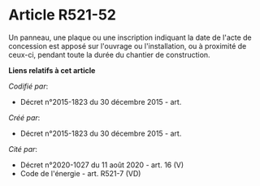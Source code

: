 # Article R521-52

Un panneau, une plaque ou une inscription indiquant la date de l'acte de concession est apposé sur l'ouvrage ou
l'installation, ou à proximité de ceux-ci, pendant toute la durée du chantier de construction.

**Liens relatifs à cet article**

_Codifié par_:

  - Décret n°2015-1823 du 30 décembre 2015 - art.

_Créé par_:

  - Décret n°2015-1823 du 30 décembre 2015 - art.

_Cité par_:

  - Décret n°2020-1027 du 11 août 2020 - art. 16 (V)
  - Code de l'énergie - art. R521-7 (VD)

